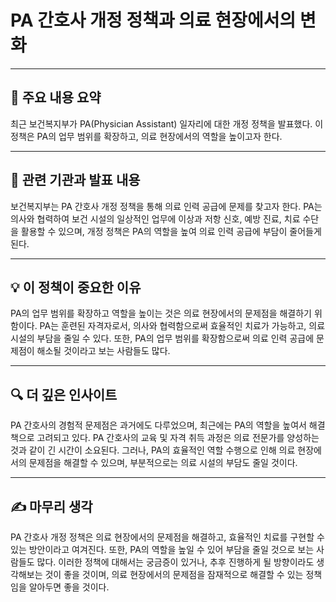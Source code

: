 # PA 간호사 개정 정책과 의료 현장에서의 변화

---

## 📰 주요 내용 요약

최근 보건복지부가 PA(Physician Assistant) 일자리에 대한 개정 정책을 발표했다. 이 정책은 PA의 업무 범위를 확장하고, 의료 현장에서의 역할을 높이고자 한다.

---

## 🏥 관련 기관과 발표 내용

보건복지부는 PA 간호사 개정 정책을 통해 의료 인력 공급에 문제를 찾고자 한다. PA는 의사와 협력하여 보건 시설의 일상적인 업무에 이상과 저항 신호, 예방 진료, 치료 수단을 활용할 수 있으며, 개정 정책은 PA의 역할을 높여 의료 인력 공급에 부담이 줄어들게 된다.

---

## 💡 이 정책이 중요한 이유

PA의 업무 범위를 확장하고 역할을 높이는 것은 의료 현장에서의 문제점을 해결하기 위함이다. PA는 훈련된 자격자로서, 의사와 협력함으로써 효율적인 치료가 가능하고, 의료 시설의 부담을 줄일 수 있다. 또한, PA의 업무 범위를 확장함으로써 의료 인력 공급에 문제점이 해소될 것이라고 보는 사람들도 많다.

---

## 🔍 더 깊은 인사이트

PA 간호사의 경험적 문제점은 과거에도 다루었으며, 최근에는 PA의 역할을 높여서 해결책으로 고려되고 있다. PA 간호사의 교육 및 자격 취득 과정은 의료 전문가를 양성하는 것과 같이 긴 시간이 소요된다. 그러나, PA의 효율적인 역할 수행으로 인해 의료 현장에서의 문제점을 해결할 수 있으며, 부분적으로는 의료 시설의 부담도 줄일 것이다.

---

## ✍ 마무리 생각

PA 간호사 개정 정책은 의료 현장에서의 문제점을 해결하고, 효율적인 치료를 구현할 수 있는 방안이라고 여겨진다. 또한, PA의 역할을 높일 수 있어 부담을 줄일 것으로 보는 사람들도 많다. 이러한 정책에 대해서는 궁금증이 있거나, 추후 진행하게 될 방향이라도 생각해보는 것이 좋을 것이며, 의료 현장에서의 문제점을 잠재적으로 해결할 수 있는 정책임을 알아두면 좋을 것이다.